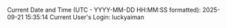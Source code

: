 Current Date and Time (UTC - YYYY-MM-DD HH:MM:SS formatted): 2025-09-21 15:35:14
Current User's Login: luckyaiman
